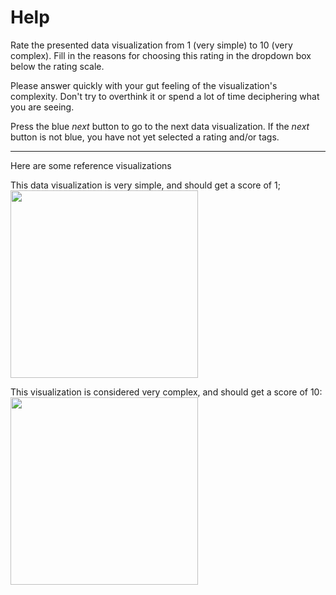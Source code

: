 # Help

Rate the presented data visualization from 1 (very simple) to 10 (very complex). Fill in the reasons for choosing this rating in the dropdown box below the rating scale. 

Please answer quickly with your gut feeling of the visualization's complexity. Don't try to overthink it or spend a lot of time deciphering what you are seeing.

Press the blue *next* button to go to the next data visualization. If the *next* button is not blue, you have not yet selected a rating and/or tags. 

---
Here are some reference visualizations

This data visualization is very simple, and should get a score of 1; 
<img src="./assets/simple-vis-1.png" width="auto" height="300px">

This visualization is considered very complex, and should get a score of 10: 
<img src="./assets/complex-vis-10.png" width="auto" height="300px">